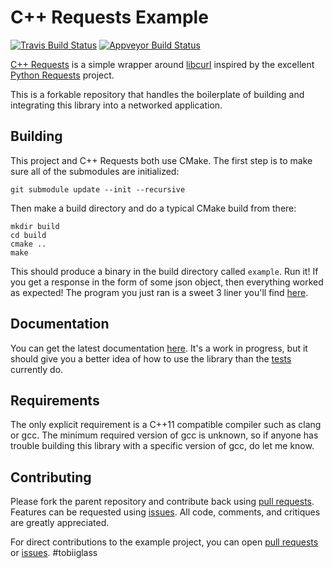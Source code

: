 # C++ Requests Example

[![Travis Build Status](https://travis-ci.org/whoshuu/cpr-example.svg?branch=master)](https://travis-ci.org/whoshuu/cpr-example) [![Appveyor Build Status](https://ci.appveyor.com/api/projects/status/l7c4yti84r9i87ys?svg=true)](https://ci.appveyor.com/project/whoshuu/cpr-example)

[C++ Requests](https://github.com/whoshuu/cpr) is a simple wrapper around [libcurl](http://curl.haxx.se/libcurl) inspired by the excellent [Python Requests](https://github.com/kennethreitz/requests) project.

This is a forkable repository that handles the boilerplate of building and integrating this library into a networked application.

## Building

This project and C++ Requests both use CMake. The first step is to make sure all of the submodules are initialized:

```
git submodule update --init --recursive
```

Then make a build directory and do a typical CMake build from there:

```
mkdir build
cd build
cmake ..
make
```

This should produce a binary in the build directory called `example`. Run it! If you get a response in the form of some json object, then everything worked as expected! The program you just ran is a sweet 3 liner you'll find [here](https://github.com/whoshuu/cpr-example/blob/master/example.cpp).

## Documentation

You can get the latest documentation [here](https://whoshuu.github.io/cpr). It's a work in progress, but it should give you a better idea of how to use the library than the [tests](https://github.com/whoshuu/cpr/tree/master/test) currently do.

## Requirements

The only explicit requirement is a C++11 compatible compiler such as clang or gcc. The minimum required version of gcc is unknown, so if anyone has trouble building this library with a specific version of gcc, do let me know.

## Contributing

Please fork the parent repository and contribute back using [pull requests](https://github.com/whoshuu/cpr/pulls). Features can be requested using [issues](https://github.com/whoshuu/cpr/issues). All code, comments, and critiques are greatly appreciated.

For direct contributions to the example project, you can open [pull requests](https://github.com/whoshuu/cpr-example/pulls) or [issues](https://github.com/whoshuu/cpr-example/issues).
#tobiiglass
